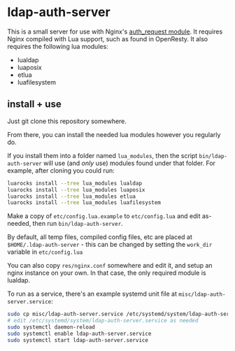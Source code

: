 # ldap-auth-server

This is a small server for use with Nginx's [auth_request module](http://nginx.org/en/docs/http/ngx_http_auth_request_module.html).
It requires Nginx compiled with Lua support, such as found in OpenResty. It
also requires the following lua modules:

* lualdap
* luaposix
* etlua
* luafilesystem

## install + use

Just git clone this repository somewhere.

From there, you can install the needed lua modules however you regularly do.

If you install them into a folder named `lua_modules`, then the script
`bin/ldap-auth-server` will use (and *only* use) modules found under that
folder. For example, after cloning you could run:

```bash
luarocks install --tree lua_modules lualdap
luarocks install --tree lua_modules luaposix
luarocks install --tree lua_modules etlua
luarocks install --tree lua_modules luafilesystem
```

Make a copy of `etc/config.lua.example` to `etc/config.lua` and edit
as-needed, then run `bin/ldap-auth-server`.

By default, all temp files, compiled config files, etc are placed at
`$HOME/.ldap-auth-server` - this can be changed by setting the `work_dir`
variable in `etc/config.lua`

You can also copy `res/nginx.conf` somewhere and edit it, and setup
an nginx instance on your own. In that case, the only required module is
lualdap.

To run as a service, there's an example systemd unit file at
`misc/ldap-auth-server.service`:

```bash
sudo cp misc/ldap-auth-server.service /etc/systemd/system/ldap-auth-server.service
# edit /etc/systemd/system/ldap-auth-server.service as needed
sudo systemctl daemon-reload
sudo systemctl enable ldap-auth-server.service
sudo systemctl start ldap-auth-server.service
```
